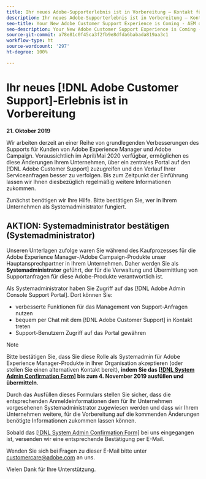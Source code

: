 ```yaml
---
title: Ihr neues Adobe-Supporterlebnis ist in Vorbereitung – Kontakt für AEM-Bereitstellung
description: Ihr neues Adobe-Supporterlebnis ist in Vorbereitung – Kontakt für AEM-Bereitstellung
seo-title: Your New Adobe Customer Support Experience is Coming - AEM deploy contact
seo-description: Your New Adobe Customer Support Experience is Coming - AEM deploy contact
source-git-commit: a78e81c0f45ca3f2fb9e8dfda6babada819aa3c1
workflow-type: ht
source-wordcount: '297'
ht-degree: 100%

---
```



# Ihr neues [!DNL Adobe Customer Support]-Erlebnis ist in Vorbereitung

**21. Oktober 2019**

Wir arbeiten derzeit an einer Reihe von grundlegenden Verbesserungen des Supports für Kunden von Adobe Experience Manager und Adobe Campaign. Voraussichtlich im April/Mai 2020 verfügbar, ermöglichen es diese Änderungen Ihrem Unternehmen, über ein zentrales Portal auf den [!DNL Adobe Customer Support] zuzugreifen und den Verlauf Ihrer Serviceanfragen besser zu verfolgen. Bis zum Zeitpunkt der Einführung lassen wir Ihnen diesbezüglich regelmäßig weitere Informationen zukommen.

Zunächst benötigen wir Ihre Hilfe. Bitte bestätigen Sie, wer in Ihrem Unternehmen als Systemadministrator fungiert.

## AKTION: Systemadministrator bestätigen (Systemadministrator)

Unseren Unterlagen zufolge waren Sie während des Kaufprozesses für die Adobe Experience Manager-/Adobe Campaign-Produkte unser Hauptansprechpartner in Ihrem Unternehmen. Daher werden Sie als **Systemadministrator** geführt, der für die Verwaltung und Übermittlung von Supportanfragen für diese Adobe-Produkte verantwortlich ist.

Als Systemadministrator haben Sie Zugriff auf das [!DNL Adobe Admin Console Support Portal]. Dort können Sie:

* verbesserte Funktionen für das Management von Support-Anfragen nutzen
* bequem per Chat mit dem [!DNL Adobe Customer Support] in Kontakt treten
* Support-Benutzern Zugriff auf das Portal gewähren

>[!NOTE]
>
>Bitte bestätigen Sie, dass Sie diese Rolle als Systemadmin für Adobe Experience Manager-Produkte in Ihrer Organisation akzeptieren (oder stellen Sie einen alternativen Kontakt bereit), **indem Sie das [[!DNL System Admin Confirmation Form]](https://adobe.allegiancetech.com/cgi-bin/qwebcorporate.dll?idx=N5M8RY) bis zum 4. November 2019 ausfüllen und übermitteln**.
>
>Durch das Ausfüllen dieses Formulars stellen Sie sicher, dass die entsprechenden Anmeldeinformationen dem für Ihr Unternehmen vorgesehenen Systemadministrator zugewiesen werden und dass wir Ihrem Unternehmen weitere, für die Vorbereitung auf die kommenden Änderungen benötigte Informationen zukommen lassen können.

Sobald das [[!DNL System Admin Confirmation Form]](https://adobe.allegiancetech.com/cgi-bin/qwebcorporate.dll?idx=N5M8RY) bei uns eingegangen ist, versenden wir eine entsprechende Bestätigung per E-Mail.

Wenden Sie sich bei Fragen zu dieser E-Mail bitte unter customercare@adobe.com an uns.

Vielen Dank für Ihre Unterstützung.
